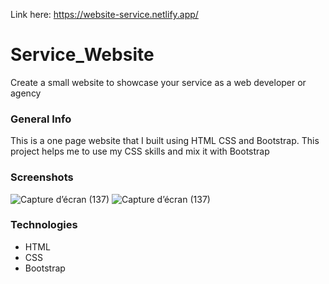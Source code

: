 Link here: https://website-service.netlify.app/

# Service_Website
Create a small website to showcase your service as a web developer or agency

### General Info
This is a one page website that I built using HTML CSS and Bootstrap. This project helps me to use my CSS skills and mix it with Bootstrap

### Screenshots
![Capture d’écran (137)](https://i.postimg.cc/66L6XrBc/Capture-d-cran-137.png)
![Capture d’écran (137)](https://i.postimg.cc/2SJrwTxk/Capture-d-cran-137.png)


### Technologies
* HTML
* CSS
* Bootstrap


